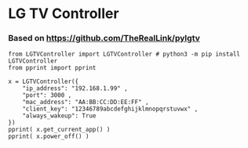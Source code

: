 # LG TV Controller

### Based on https://github.com/TheRealLink/pylgtv

```
from LGTVController import LGTVController # python3 -m pip install LGTVController
from pprint import pprint

x = LGTVController({
	"ip_address": "192.168.1.99" ,
	"port": 3000 ,
	"mac_address": "AA:BB:CC:DD:EE:FF" ,
	"client_key": "12346789abcdefghijklmnopqrstuvwx" ,
	"always_wakeup": True
})
pprint( x.get_current_app() )
pprint( x.power_off() )
```